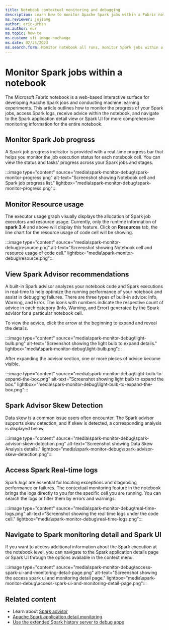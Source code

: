 ```yaml
---
title: Notebook contextual monitoring and debugging
description: Learn how to monitor Apache Spark jobs within a Fabric notebook, including job progress, resource usage, and Spark Advisor recommendations.
ms.reviewer: jejiang
author: eric-urban
ms.author: eur
ms.topic: how-to
ms.custom: sfi-image-nochange
ms.date: 02/24/2023
ms.search.form: Monitor notebook all runs, monitor Spark jobs within a notebook
---
```


# Monitor Spark jobs within a notebook

The Microsoft Fabric notebook is a web-based interactive surface for developing Apache Spark jobs and conducting machine learning experiments. This article outlines how to monitor the progress of your Spark jobs, access Spark logs, receive advice within the notebook, and navigate to the Spark application detail view or Spark UI for more comprehensive monitoring information for the entire notebook.

## Monitor Spark Job progress

A Spark job progress indicator is provided with a real-time progress bar that helps you monitor the job execution status for each notebook cell. You can view the status and tasks' progress across your Spark jobs and stages.

:::image type="content" source="media\spark-monitor-debug\spark-monitor-progress.png" alt-text="Screenshot showing Notebook cell and Spark job progress list." lightbox="media\spark-monitor-debug\spark-monitor-progress.png":::


## Monitor Resource usage

The executor usage graph visually displays the allocation of Spark job executors and resource usage. Currently, only the runtime information of **spark 3.4** and above will display this feature. Click on **Resources** tab, the line chart for the resource usage of code cell will be showing. 

:::image type="content" source="media\spark-monitor-debug\resource.png" alt-text="Screenshot showing Notebook cell and resource usage of code cell." lightbox="media\spark-monitor-debug\resource.png":::

## View Spark Advisor recommendations

A built-in Spark advisor analyzes your notebook code and Spark executions in real-time to help optimize the running performance of your notebook and assist in debugging failures. There are three types of built-in advice: Info, Warning, and Error. The icons with numbers indicate the respective count of advice in each category (Info, Warning, and Error) generated by the Spark advisor for a particular notebook cell.

To view the advice, click the arrow at the beginning to expand and reveal the details.

:::image type="content" source="media\spark-monitor-debug\light-bulb.png" alt-text="Screenshot showing the light bulb to expand details." lightbox="media\spark-monitor-debug\light-bulb.png":::

After expanding the advisor section, one or more pieces of advice become visible.

:::image type="content" source="media\spark-monitor-debug\light-bulb-to-expand-the-box.png" alt-text="Screenshot showing light bulb to expand the box." lightbox="media\spark-monitor-debug\light-bulb-to-expand-the-box.png":::

## Spark Advisor Skew Detection

Data skew is a common issue users often encounter. The Spark advisor supports skew detection, and if skew is detected, a corresponding analysis is displayed below.

:::image type="content" source="media\spark-monitor-debug\spark-advisor-skew-detection.png" alt-text="Screenshot showing Data Skew Analysis details." lightbox="media\spark-monitor-debug\spark-advisor-skew-detection.png":::

## Access Spark Real-time logs

Spark logs are essential for locating exceptions and diagnosing performance or failures. The contextual monitoring feature in the notebook brings the logs directly to you for the specific cell you are running. You can search the logs or filter them by errors and warnings.

:::image type="content" source="media\spark-monitor-debug\real-time-logs.png" alt-text="Screenshot showing the real time logs under the code cell." lightbox="media\spark-monitor-debug\real-time-logs.png":::

## Navigate to Spark monitoring detail and Spark UI

If you want to access additional information about the Spark execution at the notebook level, you can navigate to the Spark application details page or Spark UI through the options available in the context menu.

:::image type="content" source="media\spark-monitor-debug\access-spark-ui-and-monitoring-detail-page.png" alt-text="Screenshot showing the access spark ui and monitoring detail page." lightbox="media\spark-monitor-debug\access-spark-ui-and-monitoring-detail-page.png":::

## Related content

- Learn about [Spark advisor](spark-advisor-introduction.md)
- [Apache Spark application detail monitoring](spark-detail-monitoring.md)
- [Use the extended Spark history server to debug apps](apache-spark-history-server.md)
